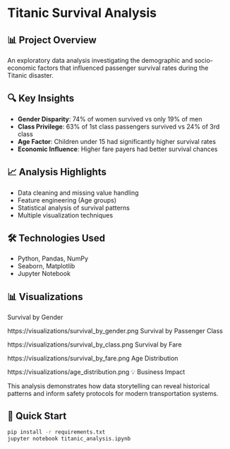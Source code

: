 # Titanic Survival Analysis

## 📊 Project Overview
An exploratory data analysis investigating the demographic and socio-economic factors that influenced passenger survival rates during the Titanic disaster.

## 🔍 Key Insights
- **Gender Disparity**: 74% of women survived vs only 19% of men
- **Class Privilege**: 63% of 1st class passengers survived vs 24% of 3rd class  
- **Age Factor**: Children under 15 had significantly higher survival rates
- **Economic Influence**: Higher fare payers had better survival chances

## 📈 Analysis Highlights
- Data cleaning and missing value handling
- Feature engineering (Age groups)
- Statistical analysis of survival patterns
- Multiple visualization techniques

## 🛠 Technologies Used
- Python, Pandas, NumPy
- Seaborn, Matplotlib
- Jupyter Notebook

## 📊 Visualizations
Survival by Gender

https://visualizations/survival_by_gender.png
Survival by Passenger Class

https://visualizations/survival_by_class.png
Survival by Fare

https://visualizations/survival_by_fare.png
Age Distribution

https://visualizations/age_distribution.png
💡 Business Impact

This analysis demonstrates how data storytelling can reveal historical patterns and inform safety protocols for modern transportation systems.

## 🚀 Quick Start
```bash
pip install -r requirements.txt
jupyter notebook titanic_analysis.ipynb
